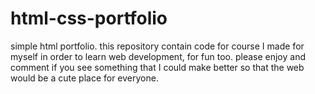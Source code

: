 # html-css-portfolio
simple html portfolio.
this repository contain code for course I made for myself in order to learn web development, for fun too. please enjoy and comment if you see something that I could make better so that the web would be a cute place for everyone.
